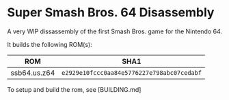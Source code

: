 # Super Smash Bros. 64 Disassembly
A very WIP dissassembly of the first Smash Bros. game for the Nintendo 64.

It builds the following ROM(s):

| ROM          | SHA1                                      |
|--------------|-------------------------------------------|
| ssb64.us.z64 | `e2929e10fccc0aa84e5776227e798abc07cedabf`|

To setup and build the rom, see [BUILDING.md]
